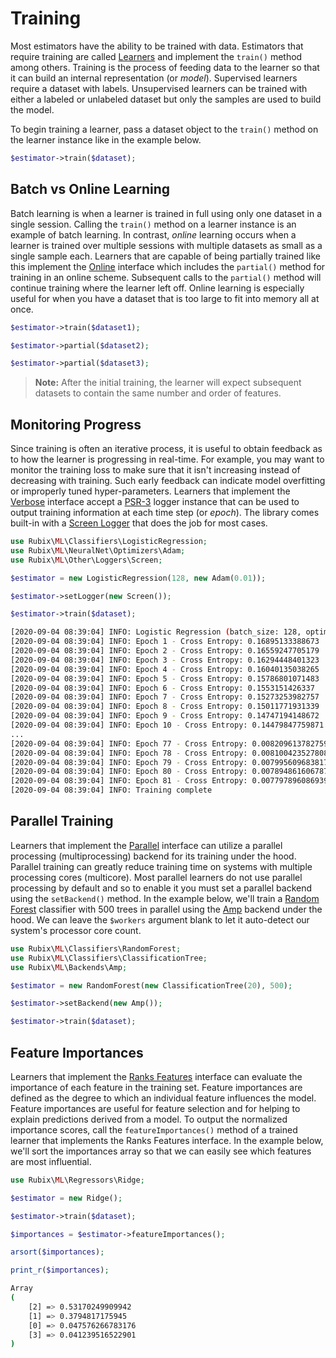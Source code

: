 # Training
Most estimators have the ability to be trained with data. Estimators that require training are called [Learners](learner.md) and implement the `train()` method among others. Training is the process of feeding data to the learner so that it can build an internal representation (or *model*). Supervised learners require a dataset with labels. Unsupervised learners can be trained with either a labeled or unlabeled dataset but only the samples are used to build the model.

To begin training a learner, pass a dataset object to the `train()` method on the learner instance like in the example below.

```php
$estimator->train($dataset);
```

## Batch vs Online Learning
Batch learning is when a learner is trained in full using only one dataset in a single session. Calling the `train()` method on a learner instance is an example of batch learning. In contrast, *online* learning occurs when a learner is trained over multiple sessions with multiple datasets as small as a single sample each. Learners that are capable of being partially trained like this implement the [Online](online.md) interface which includes the `partial()` method for training in an online scheme. Subsequent calls to the `partial()` method will continue training where the learner left off. Online learning is especially useful for when you have a dataset that is too large to fit into memory all at once.

```php
$estimator->train($dataset1);

$estimator->partial($dataset2);

$estimator->partial($dataset3);
```

> **Note:** After the initial training, the learner will expect subsequent datasets to contain the same number and order of features.

## Monitoring Progress
Since training is often an iterative process, it is useful to obtain feedback as to how the learner is progressing in real-time. For example, you may want to monitor the training loss to make sure that it isn't increasing instead of decreasing with training. Such early feedback can indicate model overfitting or improperly tuned hyper-parameters. Learners that implement the [Verbose](verbose.md) interface accept a [PSR-3](https://www.php-fig.org/psr/psr-3/) logger instance that can be used to output training information at each time step (or *epoch*). The library comes built-in with a [Screen Logger](other/loggers/screen.md) that does the job for most cases.

```php
use Rubix\ML\Classifiers\LogisticRegression;
use Rubix\ML\NeuralNet\Optimizers\Adam;
use Rubix\ML\Other\Loggers\Screen;

$estimator = new LogisticRegression(128, new Adam(0.01));

$estimator->setLogger(new Screen());

$estimator->train($dataset);
```

```sh
[2020-09-04 08:39:04] INFO: Logistic Regression (batch_size: 128, optimizer: Adam (rate: 0.01, momentum_decay: 0.1, norm_decay: 0.001), alpha: 0.0001, epochs: 1000, min_change: 0.0001, window: 5, cost_fn: Cross Entropy) initialized
[2020-09-04 08:39:04] INFO: Epoch 1 - Cross Entropy: 0.16895133388673
[2020-09-04 08:39:04] INFO: Epoch 2 - Cross Entropy: 0.16559247705179
[2020-09-04 08:39:04] INFO: Epoch 3 - Cross Entropy: 0.16294448401323
[2020-09-04 08:39:04] INFO: Epoch 4 - Cross Entropy: 0.16040135038265
[2020-09-04 08:39:04] INFO: Epoch 5 - Cross Entropy: 0.15786801071483
[2020-09-04 08:39:04] INFO: Epoch 6 - Cross Entropy: 0.1553151426337
[2020-09-04 08:39:04] INFO: Epoch 7 - Cross Entropy: 0.15273253982757
[2020-09-04 08:39:04] INFO: Epoch 8 - Cross Entropy: 0.15011771931339
[2020-09-04 08:39:04] INFO: Epoch 9 - Cross Entropy: 0.14747194148672
[2020-09-04 08:39:04] INFO: Epoch 10 - Cross Entropy: 0.14479847759871
...
[2020-09-04 08:39:04] INFO: Epoch 77 - Cross Entropy: 0.0082096137827592
[2020-09-04 08:39:04] INFO: Epoch 78 - Cross Entropy: 0.0081004235278088
[2020-09-04 08:39:04] INFO: Epoch 79 - Cross Entropy: 0.0079956096838174
[2020-09-04 08:39:04] INFO: Epoch 80 - Cross Entropy: 0.0078948616067878
[2020-09-04 08:39:04] INFO: Epoch 81 - Cross Entropy: 0.0077978960869396
[2020-09-04 08:39:04] INFO: Training complete

```

## Parallel Training
Learners that implement the [Parallel](parallel.md) interface can utilize a parallel processing (multiprocessing) backend for its training under the hood. Parallel training can greatly reduce training time on systems with multiple processing cores (multicore). Most parallel learners do not use parallel processing by default and so to enable it you must set a parallel backend using the `setBackend()` method. In the example below, we'll train a [Random Forest](classifiers/random-forest.md) classifier with 500 trees in parallel using the [Amp](backends/amp.md) backend under the hood. We can leave the `$workers` argument blank to let it auto-detect our system's processor core count.

```php
use Rubix\ML\Classifiers\RandomForest;
use Rubix\ML\Classifiers\ClassificationTree;
use Rubix\ML\Backends\Amp;

$estimator = new RandomForest(new ClassificationTree(20), 500);

$estimator->setBackend(new Amp());

$estimator->train($dataset);
```

## Feature Importances
Learners that implement the [Ranks Features](ranks-features.md) interface can evaluate the importance of each feature in the training set. Feature importances are defined as the degree to which an individual feature influences the model. Feature importances are useful for feature selection and for helping to explain predictions derived from a model. To output the normalized importance scores, call the `featureImportances()` method of a trained learner that implements the Ranks Features interface. In the example below, we'll sort the importances array so that we can easily see which features are most influential.

```php
use Rubix\ML\Regressors\Ridge;

$estimator = new Ridge();

$estimator->train($dataset);

$importances = $estimator->featureImportances();

arsort($importances);

print_r($importances);
```

```sh
Array
(
    [2] => 0.53170249909942
    [1] => 0.3794817175945
    [0] => 0.047576266783176
    [3] => 0.041239516522901
)
```
